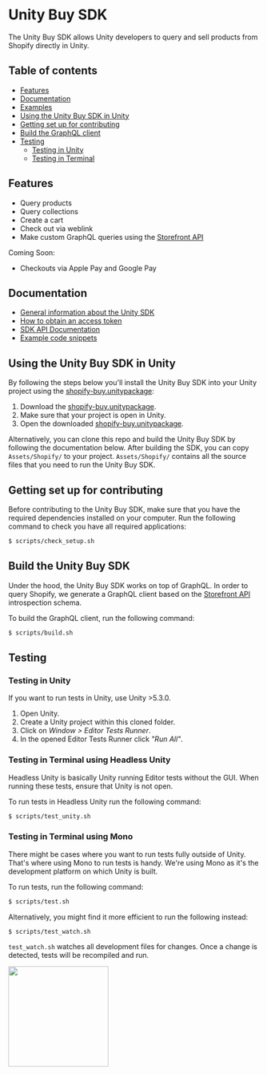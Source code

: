 # Unity Buy SDK

The Unity Buy SDK allows Unity developers to query and sell products from Shopify directly in Unity.

## Table of contents

- [Features](#features)
- [Documentation](#documentation)
- [Examples](#examples)
- [Using the Unity Buy SDK in Unity](#using-the-unity-buy-sdk-in-unity)
- [Getting set up for contributing](#getting-set-up-for-contributing)
- [Build the GraphQL client](#build-the-unity-buy-sdk)
- [Testing](#testing)
    + [Testing in Unity](#testing-in-unity)
    + [Testing in Terminal](#testing-in-terminal)

## Features

- Query products
- Query collections
- Create a cart
- Check out via weblink
- Make custom GraphQL queries using the [Storefront API](//help.shopify.com/api/storefront-api)

Coming Soon:

- Checkouts via Apple Pay and Google Pay

## Documentation

- [General information about the Unity SDK](https://help.shopify.com/api/sdks/custom-storefront/unity-buy-sdk)
- [How to obtain an access token](https://help.shopify.com/api/storefront-api/getting-started)
- [SDK API Documentation](https://shopify.github.io/unity-buy-sdk/)
- [Example code snippets](EXAMPLES.md)

## Using the Unity Buy SDK in Unity

By following the steps below you'll install the Unity Buy SDK into your Unity project using the [shopify-buy.unitypackage](https://github.com/Shopify/unity-buy-sdk/raw/master/shopify-buy.unitypackage):

1. Download the [shopify-buy.unitypackage](https://github.com/Shopify/unity-buy-sdk/raw/master/shopify-buy.unitypackage).
2. Make sure that your project is open in Unity.
3. Open the downloaded [shopify-buy.unitypackage](https://github.com/Shopify/unity-buy-sdk/raw/master/shopify-buy.unitypackage).

Alternatively, you can clone this repo and build the Unity Buy SDK by following the documentation below. After building the SDK, you can copy `Assets/Shopify/` to your project. `Assets/Shopify/` contains all the source files that you need to run the Unity Buy SDK.

## Getting set up for contributing

Before contributing to the Unity Buy SDK, make sure that you have the required dependencies installed on your computer. Run the following command to check you have all required applications:
```bash
$ scripts/check_setup.sh
```

## Build the Unity Buy SDK

Under the hood, the Unity Buy SDK works on top of GraphQL. In order to query Shopify, we generate a GraphQL client based on the [Storefront API](//help.shopify.com/api-storefront-api) introspection schema.

To build the GraphQL client, run the following command:
```bash
$ scripts/build.sh
```

## Testing

### Testing in Unity

If you want to run tests in Unity, use Unity >5.3.0.

1. Open Unity.
2. Create a Unity project within this cloned folder.
3. Click on _Window > Editor Tests Runner_.
4. In the opened Editor Tests Runner click _"Run All"_.

### Testing in Terminal using Headless Unity

Headless Unity is basically Unity running Editor tests without the GUI. When running these tests, ensure that Unity is not open.

To run tests in Headless Unity run the following command:
```bash
$ scripts/test_unity.sh
```

### Testing in Terminal using Mono
There might be cases where you want to run tests fully outside of Unity.
That's where using Mono to run tests is handy. We're using Mono as it's the development platform on which Unity is built.

To run tests, run the following command:
```bash
$ scripts/test.sh
```

Alternatively, you might find it more efficient to run the following instead:
```bash
$ scripts/test_watch.sh
```

`test_watch.sh` watches all development files for changes. Once a change is detected, tests will be recompiled and run.


<img src="https://cdn.shopify.com/shopify-marketing_assets/builds/19.0.0/shopify-full-color-black.svg" width="200" />
